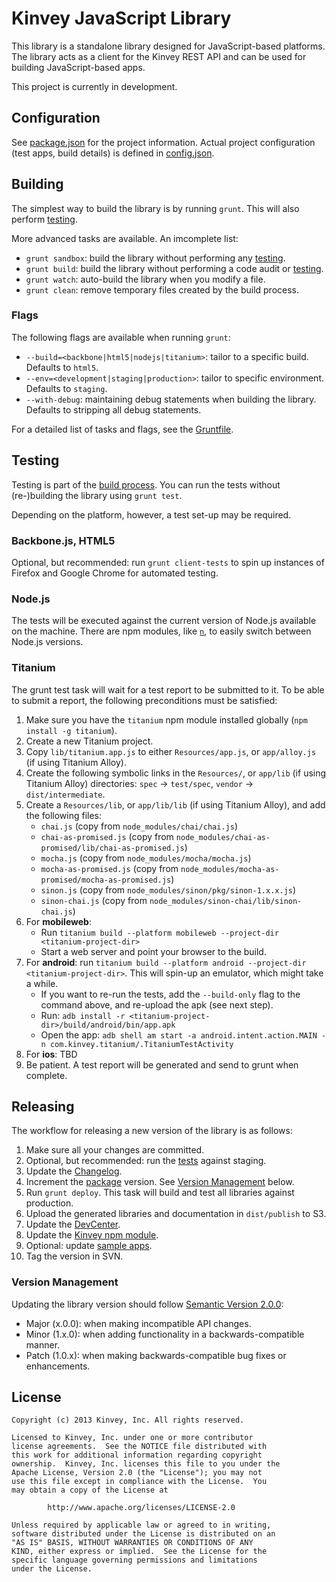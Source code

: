 # Kinvey JavaScript Library

This library is a standalone library designed for JavaScript-based platforms. The library acts as a client for the Kinvey REST API and can be used for building JavaScript-based apps.

This project is currently in development.

## Configuration
See [package.json](package.json) for the project information. Actual project configuration (test apps, build details) is defined in [config.json](config.json).

## Building
The simplest way to build the library is by running `grunt`. This will also perform [testing](#Testing).

More advanced tasks are available. An imcomplete list:

* `grunt sandbox`: build the library without performing any [testing](#Testing).
* `grunt build`: build the library without performing a code audit or [testing](#Testing).
* `grunt watch`: auto-build the library when you modify a file.
* `grunt clean`: remove temporary files created by the build process.

### Flags
The following flags are available when running `grunt`:

* `--build=<backbone|html5|nodejs|titanium>`: tailor to a specific build. Defaults to `html5`.
* `--env=<development|staging|production>`: tailor to specific environment. Defaults to `staging`.
* `--with-debug`: maintaining debug statements when building the library. Defaults to stripping all debug statements.

For a detailed list of tasks and flags, see the [Gruntfile](Gruntfile.js).

## Testing
Testing is part of the [build process](#Building). You can run the tests without (re-)building the library using `grunt test`.

Depending on the platform, however, a test set-up may be required.

### Backbone.js, HTML5
Optional, but recommended: run `grunt client-tests` to spin up instances of Firefox and Google Chrome for automated testing.

### Node.js
The tests will be executed against the current version of Node.js available on the machine. There are npm modules, like [`n`](https://github.com/visionmedia/n), to easily switch between Node.js versions.

### Titanium
The grunt test task will wait for a test report to be submitted to it. To be able to submit a report, the following preconditions must be satisfied:
  1. Make sure you have the `titanium` npm module installed globally (`npm install -g titanium`).
  2. Create a new Titanium project.
  3. Copy `lib/titanium.app.js` to either `Resources/app.js`, or `app/alloy.js` (if using Titanium Alloy).
  4. Create the following symbolic links in the `Resources/`, or `app/lib` (if using Titanium Alloy) directories: `spec` -> `test/spec`, `vendor` -> `dist/intermediate`.
  5. Create a `Resources/lib`, or `app/lib/lib` (if using Titanium Alloy), and add the following files:
      - `chai.js` (copy from `node_modules/chai/chai.js`)
      - `chai-as-promised.js` (copy from `node_modules/chai-as-promised/lib/chai-as-promised.js`)
      - `mocha.js` (copy from `node_modules/mocha/mocha.js`)
      - `mocha-as-promised.js` (copy from `node_modules/mocha-as-promised/mocha-as-promised.js`)
      - `sinon.js` (copy from `node_modules/sinon/pkg/sinon-1.x.x.js`)
      - `sinon-chai.js` (copy from `node_modules/sinon-chai/lib/sinon-chai.js`)
  6. For **mobileweb**:
      - Run `titanium build --platform mobileweb --project-dir <titanium-project-dir>`
      - Start a web server and point your browser to the build.
  7. For **android**: run `titanium build --platform android --project-dir <titanium-project-dir>`. This will spin-up an emulator, which might take a while.
      - If you want to re-run the tests, add the `--build-only` flag to the command above, and re-upload the apk (see next step).
      - Run: `adb install -r <titanium-project-dir>/build/android/bin/app.apk`
      - Open the app: `adb shell am start -a android.intent.action.MAIN -n com.kinvey.titanium/.TitaniumTestActivity`
  8. For **ios**: TBD
  9. Be patient. A test report will be generated and send to grunt when complete.

## Releasing
The workflow for releasing a new version of the library is as follows:

1. Make sure all your changes are committed.
2. Optional, but recommended: run the [tests](#Testing) against staging.
3. Update the [Changelog](CHANGELOG.md).
4. Increment the [package](package.json) version. See [Version Management](#VersionManagement) below.
5. Run `grunt deploy`. This task will build and test all libraries against production.
6. Upload the generated libraries and documentation in `dist/publish` to S3.
7. Update the [DevCenter](https://github.com/Kinvey/devcenter).
8. Update the [Kinvey npm module](https://github.com/Kinvey/kinvey-nodejs).
9. Optional: update [sample apps](https://github.com/KinveyApps).
10. Tag the version in SVN.

### Version Management
Updating the library version should follow [Semantic Version 2.0.0](http://semver.org/):

* Major (x.0.0): when making incompatible API changes.
* Minor (1.x.0): when adding functionality in a backwards-compatible manner.
* Patch (1.0.x): when making backwards-compatible bug fixes or enhancements.

## License
	Copyright (c) 2013 Kinvey, Inc. All rights reserved.

	Licensed to Kinvey, Inc. under one or more contributor
	license agreements.  See the NOTICE file distributed with
	this work for additional information regarding copyright
	ownership.  Kinvey, Inc. licenses this file to you under the
	Apache License, Version 2.0 (the "License"); you may not
	use this file except in compliance with the License.  You
	may obtain a copy of the License at

	        http://www.apache.org/licenses/LICENSE-2.0

	Unless required by applicable law or agreed to in writing,
	software distributed under the License is distributed on an
	"AS IS" BASIS, WITHOUT WARRANTIES OR CONDITIONS OF ANY
	KIND, either express or implied.  See the License for the
	specific language governing permissions and limitations
	under the License.